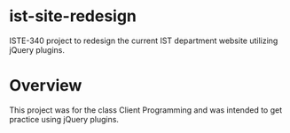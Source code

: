 # ist-site-redesign
ISTE-340 project to redesign the current IST department website utilizing jQuery plugins.
# Overview
This project was for the class Client Programming and was intended to get practice using jQuery plugins.
